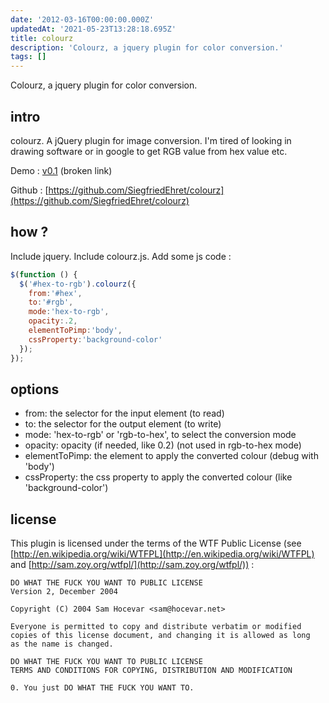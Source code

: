 ```yaml
---
date: '2012-03-16T00:00:00.000Z'
updatedAt: '2021-05-23T13:28:18.695Z'
title: colourz
description: 'Colourz, a jquery plugin for color conversion.'
tags: []
---
```

Colourz, a jquery plugin for color conversion.

## intro

colourz. A jQuery plugin for image conversion. I'm tired of looking in drawing software or in google to get RGB value from hex value etc.

Demo : [v0.1](http://dev.federalbureauofinhumanity.org/colourz/v0.1/demo) (broken link)

Github : [https://github.com/SiegfriedEhret/colourz](https://github.com/SiegfriedEhret/colourz)

## how ?
Include jquery.
Include colourz.js.
Add some js code :

```javascript
$(function () {
  $('#hex-to-rgb').colourz({
    from:'#hex',
    to:'#rgb',
    mode:'hex-to-rgb',
    opacity:.2,
    elementToPimp:'body',
    cssProperty:'background-color'
  });
});
```

## options
- from: the selector for the input element (to read)
- to: the selector for the output element (to write)
- mode: 'hex-to-rgb' or 'rgb-to-hex', to select the conversion mode
- opacity: opacity (if needed, like 0.2) (not used in rgb-to-hex mode)
- elementToPimp: the element to apply the converted colour (debug with 'body')
- cssProperty: the css property to apply the converted colour (like 'background-color')

## license
This plugin is licensed under the terms of the WTF Public License (see [http://en.wikipedia.org/wiki/WTFPL](http://en.wikipedia.org/wiki/WTFPL) and [http://sam.zoy.org/wtfpl/](http://sam.zoy.org/wtfpl/)) :

```text
DO WHAT THE FUCK YOU WANT TO PUBLIC LICENSE
Version 2, December 2004

Copyright (C) 2004 Sam Hocevar <sam@hocevar.net>

Everyone is permitted to copy and distribute verbatim or modified
copies of this license document, and changing it is allowed as long
as the name is changed.

DO WHAT THE FUCK YOU WANT TO PUBLIC LICENSE
TERMS AND CONDITIONS FOR COPYING, DISTRIBUTION AND MODIFICATION

0. You just DO WHAT THE FUCK YOU WANT TO.
```
